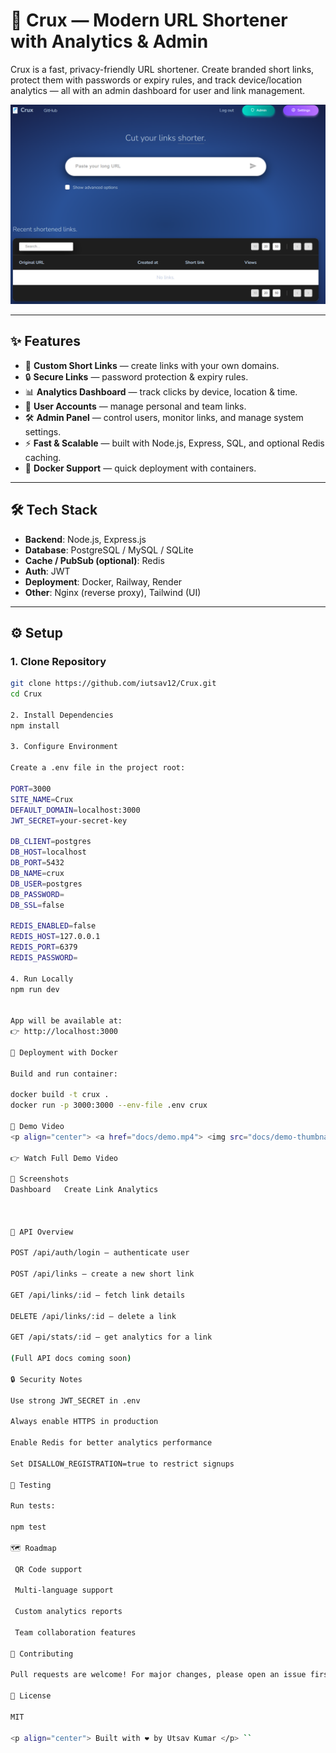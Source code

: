 # 🚀 Crux — Modern URL Shortener with Analytics & Admin

Crux is a fast, privacy-friendly URL shortener. Create branded short links, protect them with passwords or expiry rules, and track device/location analytics — all with an admin dashboard for user and link management.

<p align="center">
  <img alt="Crux Banner" src="demo/Screenshot 2025-09-08 191919.png" width="800">
</p>

---

## ✨ Features

- 🔗 **Custom Short Links** — create links with your own domains.  
- 🔒 **Secure Links** — password protection & expiry rules.  
- 📊 **Analytics Dashboard** — track clicks by device, location & time.  
- 👤 **User Accounts** — manage personal and team links.  
- 🛠️ **Admin Panel** — control users, monitor links, and manage system settings.  
- ⚡ **Fast & Scalable** — built with Node.js, Express, SQL, and optional Redis caching.  
- 🐳 **Docker Support** — quick deployment with containers.  

---

## 🛠️ Tech Stack

- **Backend**: Node.js, Express.js  
- **Database**: PostgreSQL / MySQL / SQLite  
- **Cache / PubSub (optional)**: Redis  
- **Auth**: JWT  
- **Deployment**: Docker, Railway, Render  
- **Other**: Nginx (reverse proxy), Tailwind (UI)

---

## ⚙️ Setup

### 1. Clone Repository
```bash
git clone https://github.com/iutsav12/Crux.git
cd Crux

2. Install Dependencies
npm install

3. Configure Environment

Create a .env file in the project root:

PORT=3000
SITE_NAME=Crux
DEFAULT_DOMAIN=localhost:3000
JWT_SECRET=your-secret-key

DB_CLIENT=postgres
DB_HOST=localhost
DB_PORT=5432
DB_NAME=crux
DB_USER=postgres
DB_PASSWORD=
DB_SSL=false

REDIS_ENABLED=false
REDIS_HOST=127.0.0.1
REDIS_PORT=6379
REDIS_PASSWORD=

4. Run Locally
npm run dev


App will be available at:
👉 http://localhost:3000

🐳 Deployment with Docker

Build and run container:

docker build -t crux .
docker run -p 3000:3000 --env-file .env crux

🎥 Demo Video
<p align="center"> <a href="docs/demo.mp4"> <img src="docs/demo-thumbnail.png" alt="Crux Demo Video" width="600"/> </a> </p>

👉 Watch Full Demo Video

📸 Screenshots
Dashboard	Create Link	Analytics

	
	
📡 API Overview

POST /api/auth/login — authenticate user

POST /api/links — create a new short link

GET /api/links/:id — fetch link details

DELETE /api/links/:id — delete a link

GET /api/stats/:id — get analytics for a link

(Full API docs coming soon)

🔒 Security Notes

Use strong JWT_SECRET in .env

Always enable HTTPS in production

Enable Redis for better analytics performance

Set DISALLOW_REGISTRATION=true to restrict signups

🧪 Testing

Run tests:

npm test

🗺️ Roadmap

 QR Code support

 Multi-language support

 Custom analytics reports

 Team collaboration features

🤝 Contributing

Pull requests are welcome! For major changes, please open an issue first to discuss what you’d like to change.

📜 License

MIT

<p align="center"> Built with ❤️ by Utsav Kumar </p> ``